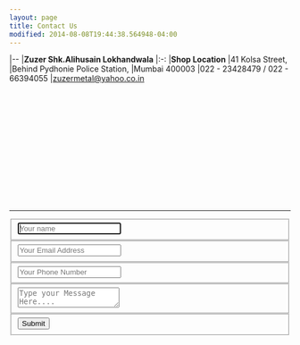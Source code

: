 ```yaml
---
layout: page
title: Contact Us
modified: 2014-08-08T19:44:38.564948-04:00
---
```


|--
|**Zuzer Shk.Alihusain Lokhandwala**
|:-:
|**Shop Location**
|41 Kolsa Street,
|Behind Pydhonie Police Station,
|Mumbai 400003
|022 - 23428479 / 022 - 66394055
|<zuzermetal@yahoo.co.in>


<div align="center">
<script src='https://maps.googleapis.com/maps/api/js?v=3.exp&key=AIzaSyCa7aFMb2N9PaWakCeH0e-evohejEIt4YA'></script><div style='overflow:hidden;height:200px;width:400px;'><div id='gmap_canvas' style='height:200px;width:400px;'></div><div><small><a href="http://www.embedgooglemaps.com/en/">Generate your map here, quick and easy!									Give your customers directions									Get found</a></small></div><div><small><a href="https://www.amazon.com/Extra-Large-Folding-Kennel-Plastic/dp/B00M3NBJ8E/ref=sr_1_5?s=pet-supplies&ie=UTF8&qid=1470313482&sr=1-5keywords=pet+cage">Pet Wire Cage</a></small></div><style>#gmap_canvas img{max-width:none!important;background:none!important}</style></div><script type='text/javascript'>function init_map(){var myOptions = {zoom:17,center:new google.maps.LatLng(18.95416672489634,72.839259440506),mapTypeId: google.maps.MapTypeId.ROADMAP};map = new google.maps.Map(document.getElementById('gmap_canvas'), myOptions);marker = new google.maps.Marker({map: map,position: new google.maps.LatLng(18.95416672489634,72.839259440506)});infowindow = new google.maps.InfoWindow({content:'<strong>Maimoon Aluminium Mart</strong><br>41 Kolsa Street, Behind Pydhonie Police Station, Mumbai 400003<br>'});google.maps.event.addListener(marker, 'click', function(){infowindow.open(map,marker);});infowindow.open(map,marker);}google.maps.event.addDomListener(window, 'load', init_map);</script>
</div>

***

<div class="container">  
  <form id="contact" action="" method="">
    <fieldset>
      <input placeholder="Your name" type="text" tabindex="1" required autofocus>
    </fieldset>
    <fieldset>
      <input placeholder="Your Email Address" type="email" tabindex="2" required>
    </fieldset>
    <fieldset>
      <input placeholder="Your Phone Number" type="tel" tabindex="3" required>
    </fieldset>
    <fieldset>
      <textarea placeholder="Type your Message Here...." tabindex="5" required></textarea>
    </fieldset>
    <fieldset>
      <button name="submit" type="submit" id="contact-submit" data-submit="...Sending">Submit</button>
    </fieldset>
  </form>


</div>
